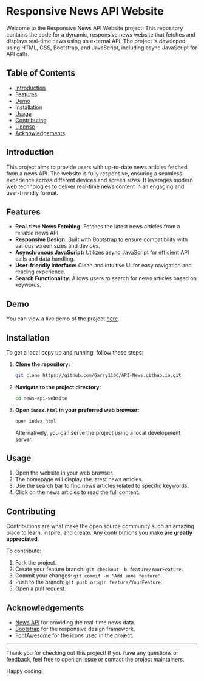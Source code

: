 # Responsive News API Website

Welcome to the Responsive News API Website project! This repository contains the code for a dynamic, responsive news website that fetches and displays real-time news using an external API. The project is developed using HTML, CSS, Bootstrap, and JavaScript, including async JavaScript for API calls.

## Table of Contents

- [Introduction](#introduction)
- [Features](#features)
- [Demo](#demo)
- [Installation](#installation)
- [Usage](#usage)
- [Contributing](#contributing)
- [License](#license)
- [Acknowledgements](#acknowledgements)

## Introduction

This project aims to provide users with up-to-date news articles fetched from a news API. The website is fully responsive, ensuring a seamless experience across different devices and screen sizes. It leverages modern web technologies to deliver real-time news content in an engaging and user-friendly format.

## Features

- **Real-time News Fetching:** Fetches the latest news articles from a reliable news API.
- **Responsive Design:** Built with Bootstrap to ensure compatibility with various screen sizes and devices.
- **Asynchronous JavaScript:** Utilizes async JavaScript for efficient API calls and data handling.
- **User-friendly Interface:** Clean and intuitive UI for easy navigation and reading experience.
- **Search Functionality:** Allows users to search for news articles based on keywords.

## Demo

You can view a live demo of the project [here](#).

## Installation

To get a local copy up and running, follow these steps:

1. **Clone the repository:**
   ```bash
   git clone https://github.com/Garry1106/API-News.github.io.git
   ```

2. **Navigate to the project directory:**
   ```bash
   cd news-api-website
   ```

3. **Open `index.html` in your preferred web browser:**
   ```bash
   open index.html
   ```
   Alternatively, you can serve the project using a local development server.

## Usage

1. Open the website in your web browser.
2. The homepage will display the latest news articles.
3. Use the search bar to find news articles related to specific keywords.
4. Click on the news articles to read the full content.

## Contributing

Contributions are what make the open source community such an amazing place to learn, inspire, and create. Any contributions you make are **greatly appreciated**.

To contribute:

1. Fork the project.
2. Create your feature branch: `git checkout -b feature/YourFeature`.
3. Commit your changes: `git commit -m 'Add some feature'`.
4. Push to the branch: `git push origin feature/YourFeature`.
5. Open a pull request.



## Acknowledgements

- [News API](https://newsapi.org/) for providing the real-time news data.
- [Bootstrap](https://getbootstrap.com/) for the responsive design framework.
- [FontAwesome](https://fontawesome.com/) for the icons used in the project.

---

Thank you for checking out this project! If you have any questions or feedback, feel free to open an issue or contact the project maintainers.

Happy coding!
